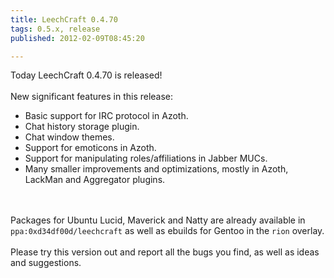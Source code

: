 ```yaml
---
title: LeechCraft 0.4.70
tags: 0.5.x, release
published: 2012-02-09T08:45:20

---
```


Today LeechCraft 0.4.70 is released!\
\
New significant features in this release:

-   Basic support for IRC protocol in Azoth.
-   Chat history storage plugin.
-   Chat window themes.
-   Support for emoticons in Azoth.
-   Support for manipulating roles/affiliations in Jabber MUCs.
-   Many smaller improvements and optimizations, mostly in Azoth,
    LackMan and Aggregator plugins.

\
\
Packages for Ubuntu Lucid, Maverick and Natty are already available in
`ppa:0xd34df00d/leechcraft` as well as ebuilds for Gentoo in the `rion`
overlay.\
\
Please try this version out and report all the bugs you find, as well as
ideas and suggestions.